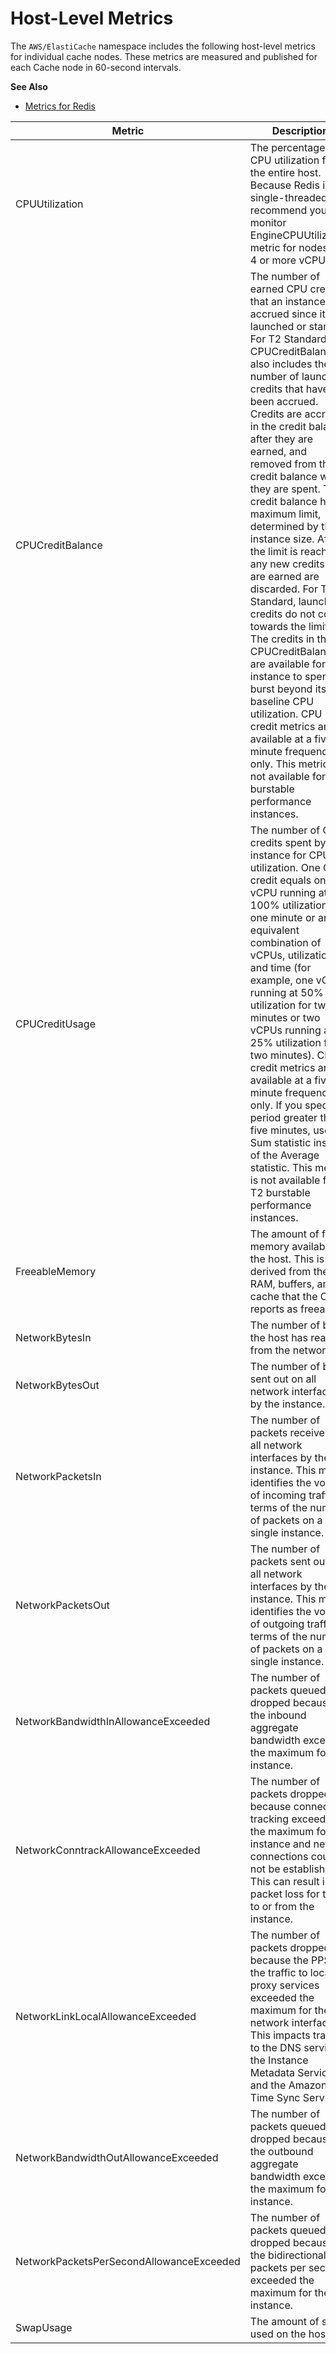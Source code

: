 # Host\-Level Metrics<a name="CacheMetrics.HostLevel"></a>

The `AWS/ElastiCache` namespace includes the following host\-level metrics for individual cache nodes\. These metrics are measured and published for each Cache node in 60\-second intervals\.

**See Also**
+ [Metrics for Redis](CacheMetrics.Redis.md)


| Metric | Description | Unit | 
| --- | --- | --- | 
| CPUUtilization |  The percentage of CPU utilization for the entire host\. Because Redis is single\-threaded, we recommend you monitor EngineCPUUtilization metric for nodes with 4 or more vCPUs\. |  Percent  | 
| CPUCreditBalance | The number of earned CPU credits that an instance has accrued since it was launched or started\. For T2 Standard, the CPUCreditBalance also includes the number of launch credits that have been accrued\. Credits are accrued in the credit balance after they are earned, and removed from the credit balance when they are spent\. The credit balance has a maximum limit, determined by the instance size\. After the limit is reached, any new credits that are earned are discarded\. For T2 Standard, launch credits do not count towards the limit\. The credits in the CPUCreditBalance are available for the instance to spend to burst beyond its baseline CPU utilization\. CPU credit metrics are available at a five\-minute frequency only\. This metrics is not available for T2 burstable performance instances\.  | Credits \(vCPU\-minutes\)  | 
| CPUCreditUsage | The number of CPU credits spent by the instance for CPU utilization\. One CPU credit equals one vCPU running at 100% utilization for one minute or an equivalent combination of vCPUs, utilization, and time \(for example, one vCPU running at 50% utilization for two minutes or two vCPUs running at 25% utilization for two minutes\)\. CPU credit metrics are available at a five\-minute frequency only\. If you specify a period greater than five minutes, use the Sum statistic instead of the Average statistic\. This metrics is not available for T2 burstable performance instances\.  | Credits \(vCPU\-minutes\)  | 
| FreeableMemory  |  The amount of free memory available on the host\. This is derived from the RAM, buffers, and cache that the OS reports as freeable\. |  Bytes  | 
| NetworkBytesIn |  The number of bytes the host has read from the network\.  |  Bytes  | 
| NetworkBytesOut | The number of bytes sent out on all network interfaces by the instance\.  |  Bytes  | 
| NetworkPacketsIn | The number of packets received on all network interfaces by the instance\. This metric identifies the volume of incoming traffic in terms of the number of packets on a single instance\.  | Count  | 
| NetworkPacketsOut |  The number of packets sent out on all network interfaces by the instance\. This metric identifies the volume of outgoing traffic in terms of the number of packets on a single instance\. | Count  | 
| NetworkBandwidthInAllowanceExceeded | The number of packets queued or dropped because the inbound aggregate bandwidth exceeded the maximum for the instance\. | Count  | 
| NetworkConntrackAllowanceExceeded | The number of packets dropped because connection tracking exceeded the maximum for the instance and new connections could not be established\. This can result in packet loss for traffic to or from the instance\. | Count  | 
| NetworkLinkLocalAllowanceExceeded | The number of packets dropped because the PPS of the traffic to local proxy services exceeded the maximum for the network interface\. This impacts traffic to the DNS service, the Instance Metadata Service, and the Amazon Time Sync Service\. | Count  | 
| NetworkBandwidthOutAllowanceExceeded | The number of packets queued or dropped because the outbound aggregate bandwidth exceeded the maximum for the instance\. | Count  | 
| NetworkPacketsPerSecondAllowanceExceeded | The number of packets queued or dropped because the bidirectional packets per second exceeded the maximum for the instance\. | Count  | 
| SwapUsage |  The amount of swap used on the host\.  |  Bytes  | 